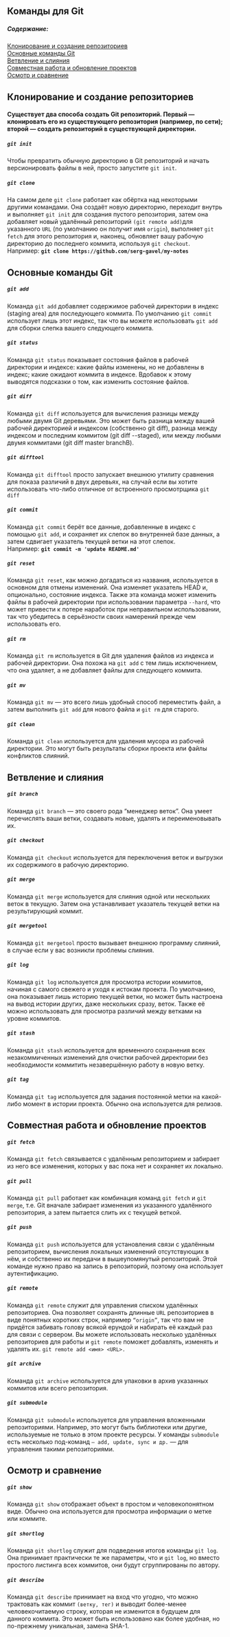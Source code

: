 ## Команды для Git
##### Содержание:    
[Клонирование и создание репозиториев](#init-clone)  
[Основные команды Git](#basic-commands)  
[Ветвление и слияния](#branch-merge)  
[Совместная работа и обновление проектов](#pull-push)  
[Осмотр и сравнение](#show)  

<a name="init-clone"><h2>Клонирование и создание репозиториев</h2></a>

#### Существует два способа создать Git репозиторий. Первый — клонировать его из существующего репозитория (например, по сети); второй — создать репозиторий в существующей директории.

##### **`git init`** 
Чтобы превратить обычную директорию в Git репозиторий и начать версионировать файлы в ней, просто запустите `git init`.

##### **`git clone`**  
На самом деле `git clone` работает как обёртка над некоторыми другими командами. Она создаёт новую директорию, 
переходит внутрь и выполняет `git init` для создания пустого репозитория, затем она добавляет новый удалённый репозиторий
`(git remote add)`для указанного `URL` (по умолчанию он получит имя `origin`), 
выполняет `git fetch` для этого репозитория и, наконец, обновляет вашу рабочую директорию до последнего коммита, 
используя `git checkout`.  
  Например: **`git clone https://github.com/serg-gavel/my-notes`**  

<a name="basic-commands"><h2>Основные команды Git</h2></a>

##### **`git add`**  
Команда `git add` добавляет содержимое рабочей директории в индекс (staging area) для последующего коммита. 
По умолчанию `git commit` использует лишь этот индекс, так что вы можете использовать `git add` для сборки слепка вашего следующего 
коммита.

##### **`git status`**  
Команда `git status` показывает состояния файлов в рабочей директории и индексе: какие файлы изменены, 
но не добавлены в индекс; какие ожидают коммита в индексе. Вдобавок к этому выводятся подсказки о том, как изменить состояние файлов.

##### **`git diff`**  
Команда `git diff` используется для вычисления разницы между любыми двумя Git деревьями. 
Это может быть разница между вашей рабочей директорией и индексом (собственно git diff), 
разница между индексом и последним коммитом (git diff --staged), или между любыми двумя коммитами (git diff master branchB).

##### **`git difftool`**  
Команда `git difftool` просто запускает внешнюю утилиту сравнения для показа различий в двух деревьях, 
на случай если вы хотите использовать что-либо отличное от встроенного просмотрщика `git diff`

##### **`git commit`**  
Команда `git commit` берёт все данные, добавленные в индекс с помощью `git add`, и сохраняет их слепок во внутренней базе данных,
а затем сдвигает указатель текущей ветки на этот слепок.  
Например: **`git commit -m 'update README.md'`**  

##### **`git reset`**  
Команда `git reset`, как можно догадаться из названия, используется в основном для отмены изменений. 
Она изменяет указатель HEAD и, опционально, состояние индекса. Также эта команда может изменить файлы 
в рабочей директории при использовании параметра `--hard`, что может привести к потере наработок при неправильном использовании,
так что убедитесь в серьёзности своих намерений прежде чем использовать его.

##### **`git rm`**  
Команда `git rm` используется в Git для удаления файлов из индекса и рабочей директории. Она похожа на `git add` с тем лишь исключением,
что она удаляет, а не добавляет файлы для следующего коммита.

##### **`git mv`**  
Команда `git mv` — это всего лишь удобный способ переместить файл, а затем выполнить `git add` для нового файла и `git rm` для старого.

##### **`git clean`**  
Команда `git clean` используется для удаления мусора из рабочей директории. Это могут быть результаты сборки проекта 
или файлы конфликтов слияний.

<a name="branch-merge"><h2>Ветвление и слияния</h2></a>

##### **`git branch`**  
Команда `git branch` — это своего рода “менеджер веток”. Она умеет перечислять ваши ветки, создавать новые,
удалять и переименовывать их.

##### **`git checkout`**  
Команда `git checkout` используется для переключения веток и выгрузки их содержимого в рабочую директорию.

##### **`git merge`**  
Команда `git merge` используется для слияния одной или нескольких веток в текущую. Затем она устанавливает указатель текущей ветки
на результирующий коммит.

##### **`git mergetool`**  
Команда `git mergetool` просто вызывает внешнюю программу слияний, в случае если у вас возникли проблемы слияния.

##### **`git log`**  
Команда `git log` используется для просмотра истории коммитов, начиная с самого свежего и уходя к истокам проекта. 
По умолчанию, она показывает лишь историю текущей ветки, но может быть настроена на вывод истории других, даже нескольких сразу, веток.
Также её можно использовать для просмотра различий между ветками на уровне коммитов.

##### **`git stash`**  
Команда `git stash` используется для временного сохранения всех незакоммиченных изменений для очистки рабочей директории 
без необходимости коммитить незавершённую работу в новую ветку.

##### **`git tag`**  
Команда `git tag` используется для задания постоянной метки на какой-либо момент в истории проекта. 
Обычно она используется для релизов.

<a name="pull-push"><h2>Совместная работа и обновление проектов</h2></a>

##### **`git fetch`**  
Команда `git fetch` связывается с удалённым репозиторием и забирает из него все изменения, которых у вас пока нет и сохраняет их локально.

##### **`git pull`**  
Команда `git pull` работает как комбинация команд `git fetch` и `git merge`, т.е. Git вначале забирает изменения из указанного 
удалённого репозитория, а затем пытается слить их с текущей веткой.

##### **`git push`**  
Команда `git push` используется для установления связи с удалённым репозиторием, вычисления локальных изменений отсутствующих в нём,
и собственно их передачи в вышеупомянутый репозиторий. Этой команде нужно право на запись в репозиторий, 
поэтому она использует аутентификацию.

##### **`git remote`**  
Команда `git remote` служит для управления списком удалённых репозиториев. Она позволяет сохранять длинные `URL` репозиториев 
в виде понятных коротких строк, например `“origin”`, так что вам не придётся забивать голову всякой ерундой и набирать её каждый раз 
для связи с сервером. Вы можете использовать несколько удалённых репозиториев для работы и `git remote` поможет добавлять, изменять 
и удалять их. `git remote add <имя> <URL>.`

##### **`git archive`**  
Команда `git archive` используется для упаковки в архив указанных коммитов или всего репозитория.

##### **`git submodule`**  
Команда `git submodule` используется для управления вложенными репозиториями. Например, это могут быть библиотеки или другие,
используемые не только в этом проекте ресурсы. У команды `submodule` есть несколько под-команд `— add, update, sync и др.` — для 
управления такими репозиториями.

<a name="show"><h2>Осмотр и сравнение</h2></a>

##### **`git show`**  
Команда `git show` отображает объект в простом и человекопонятном виде. Обычно она используется для просмотра информации
о метке или коммите.

##### **`git shortlog`**  
Команда `git shortlog` служит для подведения итогов команды `git log`. Она принимает практически те же параметры, что и `git log`,
но вместо простого листинга всех коммитов, они будут сгруппированы по автору.

##### **`git describe`**  
Команда `git describe` принимает на вход что угодно, что можно трактовать как коммит `(ветку, тег)` и выводит более-менее 
человекочитаемую строку, которая не изменится в будущем для данного коммита. Это может быть использовано как более удобная, 
но по-прежнему уникальная, замена SHA-1.
